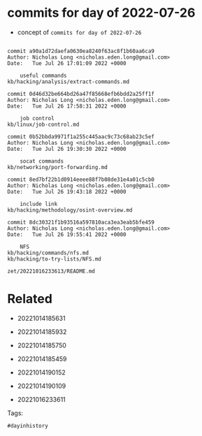 # commits for day of 2022-07-26

- concept of `commits for day of 2022-07-26`

```

commit a90a1d72daefa0630ea8240f63ac8f1b60aa6ca9
Author: Nicholas Long <nicholas.eden.long@gmail.com>
Date:   Tue Jul 26 17:01:09 2022 +0000

    useful commands
kb/hacking/analysis/extract-commands.md

commit 0d46d32be664bd26a47f85668efb6bdd2a25ff1f
Author: Nicholas Long <nicholas.eden.long@gmail.com>
Date:   Tue Jul 26 17:58:31 2022 +0000

    job control
kb/linux/job-control.md

commit 0b52bbda9971f1a255c445aac9c73c68ab23c5ef
Author: Nicholas Long <nicholas.eden.long@gmail.com>
Date:   Tue Jul 26 19:30:30 2022 +0000

    socat commands
kb/networking/port-forwarding.md

commit 8ed7bf22b1d0914eeee88f7b08de31e4a01c5cb0
Author: Nicholas Long <nicholas.eden.long@gmail.com>
Date:   Tue Jul 26 19:43:18 2022 +0000

    include link
kb/hacking/methodology/osint-overview.md

commit 8dc30321f1b93516a597810aca3ea3eab5bfe459
Author: Nicholas Long <nicholas.eden.long@gmail.com>
Date:   Tue Jul 26 19:55:41 2022 +0000

    NFS
kb/hacking/commands/nfs.md
kb/hacking/to-try-lists/NFS.md
```

` zet/20221016233613/README.md `

# Related

- 20221014185631

- 20221014185932

- 20221014185750

- 20221014185459

- 20221014190152

- 20221014190109

- 20221016233611

Tags:

    #dayinhistory
